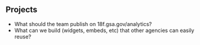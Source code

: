 
## Projects
* What should the team publish on 18f.gsa.gov/analytics?
* What can we build (widgets, embeds, etc) that other agencies can easily reuse?  



